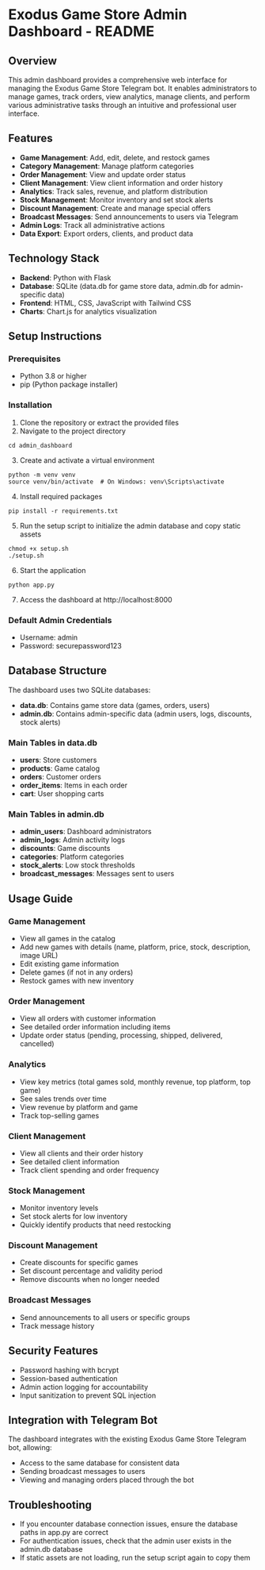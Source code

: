 # Exodus Game Store Admin Dashboard - README

## Overview
This admin dashboard provides a comprehensive web interface for managing the Exodus Game Store Telegram bot. It enables administrators to manage games, track orders, view analytics, manage clients, and perform various administrative tasks through an intuitive and professional user interface.

## Features
- **Game Management**: Add, edit, delete, and restock games
- **Category Management**: Manage platform categories
- **Order Management**: View and update order status
- **Client Management**: View client information and order history
- **Analytics**: Track sales, revenue, and platform distribution
- **Stock Management**: Monitor inventory and set stock alerts
- **Discount Management**: Create and manage special offers
- **Broadcast Messages**: Send announcements to users via Telegram
- **Admin Logs**: Track all administrative actions
- **Data Export**: Export orders, clients, and product data

## Technology Stack
- **Backend**: Python with Flask
- **Database**: SQLite (data.db for game store data, admin.db for admin-specific data)
- **Frontend**: HTML, CSS, JavaScript with Tailwind CSS
- **Charts**: Chart.js for analytics visualization

## Setup Instructions

### Prerequisites
- Python 3.8 or higher
- pip (Python package installer)

### Installation
1. Clone the repository or extract the provided files
2. Navigate to the project directory
```
cd admin_dashboard
```

3. Create and activate a virtual environment
```
python -m venv venv
source venv/bin/activate  # On Windows: venv\Scripts\activate
```

4. Install required packages
```
pip install -r requirements.txt
```

5. Run the setup script to initialize the admin database and copy static assets
```
chmod +x setup.sh
./setup.sh
```

6. Start the application
```
python app.py
```

7. Access the dashboard at http://localhost:8000

### Default Admin Credentials
- Username: admin
- Password: securepassword123

## Database Structure
The dashboard uses two SQLite databases:
- **data.db**: Contains game store data (games, orders, users)
- **admin.db**: Contains admin-specific data (admin users, logs, discounts, stock alerts)

### Main Tables in data.db
- **users**: Store customers
- **products**: Game catalog
- **orders**: Customer orders
- **order_items**: Items in each order
- **cart**: User shopping carts

### Main Tables in admin.db
- **admin_users**: Dashboard administrators
- **admin_logs**: Admin activity logs
- **discounts**: Game discounts
- **categories**: Platform categories
- **stock_alerts**: Low stock thresholds
- **broadcast_messages**: Messages sent to users

## Usage Guide

### Game Management
- View all games in the catalog
- Add new games with details (name, platform, price, stock, description, image URL)
- Edit existing game information
- Delete games (if not in any orders)
- Restock games with new inventory

### Order Management
- View all orders with customer information
- See detailed order information including items
- Update order status (pending, processing, shipped, delivered, cancelled)

### Analytics
- View key metrics (total games sold, monthly revenue, top platform, top game)
- See sales trends over time
- View revenue by platform and game
- Track top-selling games

### Client Management
- View all clients and their order history
- See detailed client information
- Track client spending and order frequency

### Stock Management
- Monitor inventory levels
- Set stock alerts for low inventory
- Quickly identify products that need restocking

### Discount Management
- Create discounts for specific games
- Set discount percentage and validity period
- Remove discounts when no longer needed

### Broadcast Messages
- Send announcements to all users or specific groups
- Track message history

## Security Features
- Password hashing with bcrypt
- Session-based authentication
- Admin action logging for accountability
- Input sanitization to prevent SQL injection

## Integration with Telegram Bot
The dashboard integrates with the existing Exodus Game Store Telegram bot, allowing:
- Access to the same database for consistent data
- Sending broadcast messages to users
- Viewing and managing orders placed through the bot

## Troubleshooting
- If you encounter database connection issues, ensure the database paths in app.py are correct
- For authentication issues, check that the admin user exists in the admin.db database
- If static assets are not loading, run the setup script again to copy them
